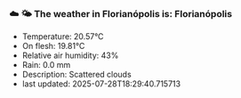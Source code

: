 ### ☁️ 🌤️  The weather in Florianópolis is: Florianópolis

- Temperature: 20.57°C
- On flesh: 19.81°C
- Relative air humidity: 43%
- Rain: 0.0 mm
- Description: Scattered clouds
- last updated: 2025-07-28T18:29:40.715713
